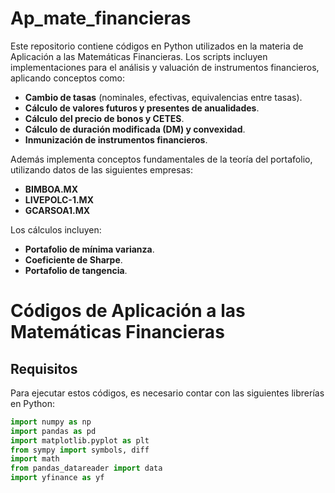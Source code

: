 # Ap_mate_financieras
Este repositorio contiene códigos en Python utilizados en la materia de Aplicación a las Matemáticas Financieras. Los scripts incluyen implementaciones para el análisis y valuación de instrumentos financieros, aplicando conceptos como:  

- **Cambio de tasas** (nominales, efectivas, equivalencias entre tasas).  
- **Cálculo de valores futuros y presentes de anualidades**.  
- **Cálculo del precio de bonos y CETES**.  
- **Cálculo de duración modificada (DM) y convexidad**.  
- **Inmunización de instrumentos financieros**.  

Además implementa conceptos fundamentales de la teoría del portafolio, utilizando datos de las siguientes empresas:  

- **BIMBOA.MX**  
- **LIVEPOLC-1.MX**  
- **GCARSOA1.MX**  

Los cálculos incluyen:  

- **Portafolio de mínima varianza**.
- **Coeficiente de Sharpe**.
- **Portafolio de tangencia**.
# Códigos de Aplicación a las Matemáticas Financieras  



## Requisitos  
Para ejecutar estos códigos, es necesario contar con las siguientes librerías en Python:  

```python
import numpy as np
import pandas as pd
import matplotlib.pyplot as plt
from sympy import symbols, diff
import math
from pandas_datareader import data
import yfinance as yf
